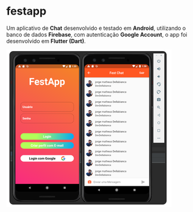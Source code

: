 # festapp

Um aplicativo de <b>Chat</b> desenvolvido e testado em <b>Android</b>, utilizando o banco de dados <b>Firebase</b>, com autenticação <b>Google Account</b>, o app foi desenvolvido em <b>Flutter (Dart)</b>.


<img src="TelasCel.png">

